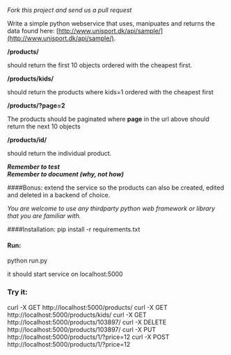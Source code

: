 _Fork this project and send us a pull request_

Write a simple python webservice that uses, manipuates and returns the data found here: [http://www.unisport.dk/api/sample/](http://www.unisport.dk/api/sample/).


**/products/**  


should return the first 10 objects ordered with the cheapest first.
 
**/products/kids/**
 
should return the products where kids=1 ordered with the cheapest first

**/products/?page=2**
 
 The products should be paginated where **page** in the url above should return the next 10 objects  

 **/products/id/**
 
should return the individual product.


 
**_Remember to test_**   
**_Remember to document (why, not how)_**

####Bonus:
 extend the service so the products can also be created, edited and deleted in a backend of choice.


_You are welcome to use any thirdparty python web framework or library that you are familiar with._  


####Installation:
pip install -r requirements.txt

#### Run:
python run.py 

it should start service on localhost:5000

### Try it:
curl -X GET http://localhost:5000/products/
curl -X GET http://localhost:5000/products/kids/
curl -X GET http://localhost:5000/products/103897/
curl -X DELETE http://localhost:5000/products/103897/
curl -X PUT http://localhost:5000/products/1/?price=12
curl -X POST http://localhost:5000/products/1/?price=12
 
